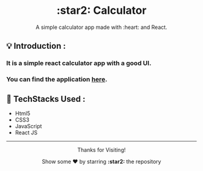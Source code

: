 <h1 align="center"> :star2: Calculator </h1>
<p align="center"> A simple calculator app made with :heart: and React.</p>

## :bulb: Introduction :

### It is a simple react calculator app with a good UI.
### You can find the application **[here](https://dhanrajchaurasia.github.io/calculator/).**

## :star2: TechStacks Used : 
- Html5
- CSS3
- JavaScript 
- React JS
 
---

<p align="center">
<p align="center">Thanks for Visiting!</p>
<p align="center">Show some ❤️ by starring <b>:star2:</b> the repository</p>
</p>
